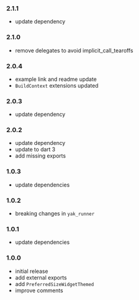 ### 2.1.1
- update dependency

### 2.1.0
- remove delegates to avoid implicit_call_tearoffs

### 2.0.4
- example link and readme update
- `BuildContext` extensions updated

### 2.0.3
- update dependency

### 2.0.2
- update dependency
- update to dart 3
- add missing exports

### 1.0.3
- update dependencies

### 1.0.2
- breaking changes in `yak_runner`

### 1.0.1
- update dependencies

### 1.0.0
- initial release
- add external exports
- add `PreferredSizeWidgetThemed`
- improve comments
